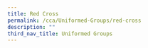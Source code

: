 ```yaml
---
title: Red Cross
permalink: /cca/Uniformed-Groups/red-cross
description: ""
third_nav_title: Uniformed Groups
---
```

